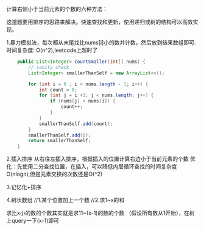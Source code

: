 
计算右侧小于当前元素的个数的六种方法：


这道题要用排序的思路来解决。快速查找和更新，使用递归或树的结构可以高效实现。


1.暴力模拟法，每次都从末尾找比nums[i]小的数并计数，然后放到结果数组即可.时间复杂度: O(n^2),leetcode上超时了

```java
    public List<Integer> countSmaller(int[] nums) {
        // sanity check
        List<Integer> smallerThanSelf = new ArrayList<>();

        for (int i = 0 ; i < nums.length - 1; i++) {
            int count = 0;
            for (int j = i +1; j < nums.length; j++) {
                if (nums[j] < nums[i]) {
                    count++;
                }
            }
            smallerThanSelf.add(count);
        }
        smallerThanSelf.add(0);
        return smallerThanSelf;
    }
```

2.插入排序 
从右往左插入排序，根据插入的位置计算右边小于当前元素的个数
优化：先使用二分查找位置，在插入，可以降低内层循环查找的时间复杂度O(nlogn),但是元素交换的次数还是O(^2)

3.记忆化+排序


4.树状数组
//1.某个位置加上一个数
//2.求1~x的和

求比x小的数的个数其实就是求11~(x-1)的数的个数 （假设所有数从1开始），在树上query一下(x-1)即可






